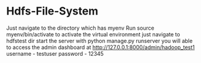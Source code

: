 # Hdfs-File-System
Just navigate to the directory which has myenv
Run source myenv/bin/activate to activate the virtual environment
just navigate to hdfstest dir start the server with python manage.py runserver
you will able to access the admin dashboard at http://127.0.0.1:8000/admin/hadoop_test1
username - testuser
password - 12345